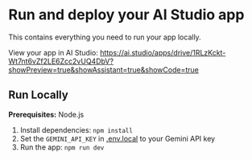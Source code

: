 # Run and deploy your AI Studio app

This contains everything you need to run your app locally.

View your app in AI Studio: https://ai.studio/apps/drive/1RLzKckt-Wt7nt6vZf2LE6Zcc2vUQ4DbV?showPreview=true&showAssistant=true&showCode=true

## Run Locally

**Prerequisites:**  Node.js


1. Install dependencies:
   `npm install`
2. Set the `GEMINI_API_KEY` in [.env.local](.env.local) to your Gemini API key
3. Run the app:
   `npm run dev`
